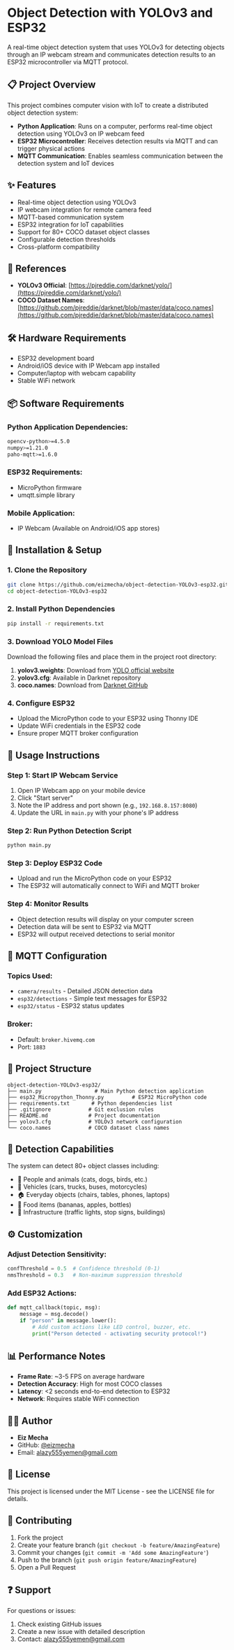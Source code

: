 # Object Detection with YOLOv3 and ESP32

A real-time object detection system that uses YOLOv3 for detecting objects through an IP webcam stream and communicates detection results to an ESP32 microcontroller via MQTT protocol.

## 📋 Project Overview

This project combines computer vision with IoT to create a distributed object detection system:
- **Python Application**: Runs on a computer, performs real-time object detection using YOLOv3 on IP webcam feed
- **ESP32 Microcontroller**: Receives detection results via MQTT and can trigger physical actions
- **MQTT Communication**: Enables seamless communication between the detection system and IoT devices

## ✨ Features

- Real-time object detection using YOLOv3
- IP webcam integration for remote camera feed
- MQTT-based communication system
- ESP32 integration for IoT capabilities
- Support for 80+ COCO dataset object classes
- Configurable detection thresholds
- Cross-platform compatibility

## 🔗 References

- **YOLOv3 Official**: [https://pjreddie.com/darknet/yolo/](https://pjreddie.com/darknet/yolo/)
- **COCO Dataset Names**: [https://github.com/pjreddie/darknet/blob/master/data/coco.names](https://github.com/pjreddie/darknet/blob/master/data/coco.names)

## 🛠️ Hardware Requirements

- ESP32 development board
- Android/iOS device with IP Webcam app installed
- Computer/laptop with webcam capability
- Stable WiFi network

## 📦 Software Requirements

### Python Application Dependencies:
```bash
opencv-python>=4.5.0
numpy>=1.21.0
paho-mqtt>=1.6.0
```

### ESP32 Requirements:
- MicroPython firmware
- umqtt.simple library

### Mobile Application:
- IP Webcam (Available on Android/iOS app stores)

## 🚀 Installation & Setup

### 1. Clone the Repository
```bash
git clone https://github.com/eizmecha/object-detection-YOLOv3-esp32.git
cd object-detection-YOLOv3-esp32
```

### 2. Install Python Dependencies
```bash
pip install -r requirements.txt
```

### 3. Download YOLO Model Files
Download the following files and place them in the project root directory:

1. **yolov3.weights**: Download from [YOLO official website](https://pjreddie.com/darknet/yolo/)
2. **yolov3.cfg**: Available in Darknet repository
3. **coco.names**: Download from [Darknet GitHub](https://github.com/pjreddie/darknet/blob/master/data/coco.names)

### 4. Configure ESP32
- Upload the MicroPython code to your ESP32 using Thonny IDE
- Update WiFi credentials in the ESP32 code
- Ensure proper MQTT broker configuration

## 🎯 Usage Instructions

### Step 1: Start IP Webcam Service
1. Open IP Webcam app on your mobile device
2. Click "Start server"
3. Note the IP address and port shown (e.g., `192.168.8.157:8080`)
4. Update the URL in `main.py` with your phone's IP address

### Step 2: Run Python Detection Script
```bash
python main.py
```

### Step 3: Deploy ESP32 Code
- Upload and run the MicroPython code on your ESP32
- The ESP32 will automatically connect to WiFi and MQTT broker

### Step 4: Monitor Results
- Object detection results will display on your computer screen
- Detection data will be sent to ESP32 via MQTT
- ESP32 will output received detections to serial monitor

## 📡 MQTT Configuration

### Topics Used:
- `camera/results` - Detailed JSON detection data
- `esp32/detections` - Simple text messages for ESP32
- `esp32/status` - ESP32 status updates

### Broker:
- Default: `broker.hivemq.com`
- Port: `1883`

## 📁 Project Structure

```
object-detection-YOLOv3-esp32/
├── main.py                 # Main Python detection application
├── esp32_Micropython_Thonny.py         # ESP32 MicroPython code
├── requirements.txt       # Python dependencies list
├── .gitignore            # Git exclusion rules
├── README.md             # Project documentation      
├── yolov3.cfg            # YOLOv3 network configuration
└── coco.names            # COCO dataset class names
```

## 🎨 Detection Capabilities

The system can detect 80+ object classes including:
- 👥 People and animals (cats, dogs, birds, etc.)
- 🚗 Vehicles (cars, trucks, buses, motorcycles)
- 🏠 Everyday objects (chairs, tables, phones, laptops)
- 🍎 Food items (bananas, apples, bottles)
- 🏢 Infrastructure (traffic lights, stop signs, buildings)

## ⚙️ Customization

### Adjust Detection Sensitivity:
```python
confThreshold = 0.5  # Confidence threshold (0-1)
nmsThreshold = 0.3   # Non-maximum suppression threshold
```

### Add ESP32 Actions:
```python
def mqtt_callback(topic, msg):
    message = msg.decode()
    if "person" in message.lower():
        # Add custom actions like LED control, buzzer, etc.
        print("Person detected - activating security protocol!")
```

## 📊 Performance Notes

- **Frame Rate**: ~3-5 FPS on average hardware
- **Detection Accuracy**: High for most COCO classes
- **Latency**: <2 seconds end-to-end detection to ESP32
- **Network**: Requires stable WiFi connection

## 👨‍💻 Author

- **Eiz Mecha** 
- GitHub: [@eizmecha](https://github.com/eizmecha)
- Email: alazy555yemen@gmail.com

## 📄 License

This project is licensed under the MIT License - see the LICENSE file for details.

## 🤝 Contributing

1. Fork the project
2. Create your feature branch (`git checkout -b feature/AmazingFeature`)
3. Commit your changes (`git commit -m 'Add some AmazingFeature'`)
4. Push to the branch (`git push origin feature/AmazingFeature`)
5. Open a Pull Request

## ❓ Support

For questions or issues:
1. Check existing GitHub issues
2. Create a new issue with detailed description
3. Contact: alazy555yemen@gmail.com

